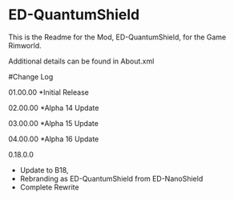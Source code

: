 # ED-QuantumShield
This is the Readme for the Mod, ED-QuantumShield, for the Game Rimworld.

Additional details can be found in About.xml

#Change Log

01.00.00
*Initial Release

02.00.00
*Alpha 14 Update

03.00.00
*Alpha 15 Update

04.00.00
*Alpha 16 Update

0.18.0.0
* Update to B18,
* Rebranding as ED-QuantumShield from ED-NanoShield
* Complete Rewrite